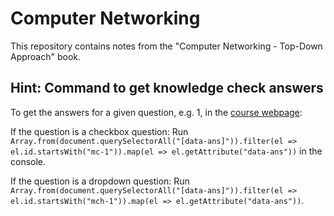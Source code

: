 # Computer Networking

This repository contains notes from the "Computer Networking - Top-Down Approach" book.

## Hint: Command to get knowledge check answers
To get the answers for a given question, e.g. 1, in the [course webpage](https://gaia.cs.umass.edu/kurose_ross/knowledgechecks/index.php):

If the question is a checkbox question: Run `Array.from(document.querySelectorAll("[data-ans]")).filter(el => el.id.startsWith("mc-1")).map(el => el.getAttribute("data-ans"))` in the console.

If the question is a dropdown question: Run `Array.from(document.querySelectorAll("[data-ans]")).filter(el => el.id.startsWith("mch-1")).map(el => el.getAttribute("data-ans"))`.